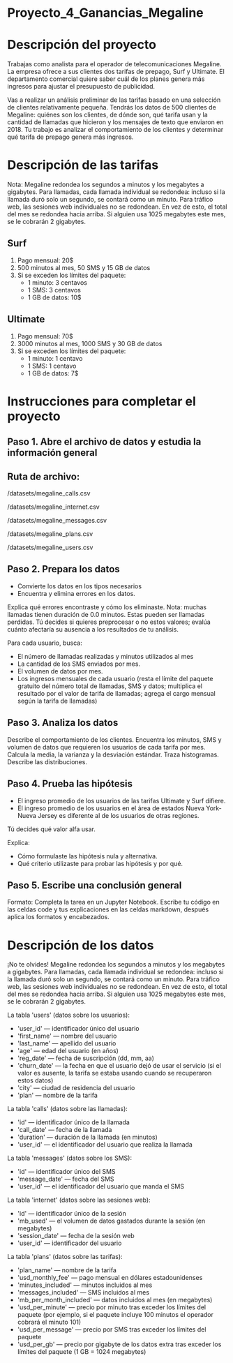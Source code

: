# Proyecto_4_Ganancias_Megaline

# Descripción del proyecto

Trabajas como analista para el operador de telecomunicaciones Megaline. La empresa ofrece a sus clientes dos tarifas de prepago, Surf y Ultimate. El departamento comercial quiere saber cuál de los planes genera más ingresos para ajustar el presupuesto de publicidad.

Vas a realizar un análisis preliminar de las tarifas basado en una selección de clientes relativamente pequeña. Tendrás los datos de 500 clientes de Megaline: quiénes son los clientes, de dónde son, qué tarifa usan y la cantidad de llamadas que hicieron y los mensajes de texto que enviaron en 2018. Tu trabajo es analizar el comportamiento de los clientes y determinar qué tarifa de prepago genera más ingresos.

# Descripción de las tarifas

Nota: Megaline redondea los segundos a minutos y los megabytes a gigabytes. Para llamadas, cada llamada individual se redondea: incluso si la llamada duró solo un segundo, se contará como un minuto. Para tráfico web, las sesiones web individuales no se redondean. En vez de esto, el total del mes se redondea hacia arriba. Si alguien usa 1025 megabytes este mes, se le cobrarán 2 gigabytes.

## Surf

  1. Pago mensual: 20$
  2. 500 minutos al mes, 50 SMS y 15 GB de datos
  3. Si se exceden los límites del paquete:
       - 1 minuto: 3 centavos
       - 1 SMS: 3 centavos
       - 1 GB de datos: 10$

## Ultimate

   1. Pago mensual: 70$
   2. 3000 minutos al mes, 1000 SMS y 30 GB de datos
   3. Si se exceden los límites del paquete:
       - 1 minuto: 1 centavo
       - 1 SMS: 1 centavo
       - 1 GB de datos: 7$

# Instrucciones para completar el proyecto

## Paso 1. Abre el archivo de datos y estudia la información general

## Ruta de archivo:

/datasets/megaline_calls.csv

/datasets/megaline_internet.csv

/datasets/megaline_messages.csv

/datasets/megaline_plans.csv

/datasets/megaline_users.csv

## Paso 2. Prepara los datos

   - Convierte los datos en los tipos necesarios
   - Encuentra y elimina errores en los datos.

  Explica qué errores encontraste y cómo los eliminaste.
  Nota: muchas llamadas tienen duración de 0.0 minutos. Estas pueden ser llamadas perdidas. Tú decides si quieres preprocesar o no estos valores; evalúa cuánto afectaría su ausencia a los resultados de tu análisis.

  Para cada usuario, busca:

   - El número de llamadas realizadas y minutos utilizados al mes
   - La cantidad de los SMS enviados por mes.
   - El volumen de datos por mes.
   - Los ingresos mensuales de cada usuario (resta el límite del paquete gratuito del número total de llamadas, SMS y datos; multiplica el resultado por el valor de tarifa de llamadas; agrega el cargo mensual según la tarifa de llamadas)

## Paso 3. Analiza los datos

Describe el comportamiento de los clientes. Encuentra los minutos, SMS y volumen de datos que requieren los usuarios de cada tarifa por mes. Calcula la media, la varianza y la desviación estándar. Traza histogramas. Describe las distribuciones. 

## Paso 4. Prueba las hipótesis

   - El ingreso promedio de los usuarios de las tarifas Ultimate y Surf difiere.
   - El ingreso promedio de los usuarios en el área de estados Nueva York-Nueva Jersey es diferente al de los usuarios de otras regiones.

Tú decides qué valor alfa usar.

Explica:

   - Cómo formulaste las hipótesis nula y alternativa.
   - Qué criterio utilizaste para probar las hipótesis y por qué.

## Paso 5. Escribe una conclusión general

Formato: Completa la tarea en un Jupyter Notebook. Escribe tu código en las celdas code y tus explicaciones en las celdas markdown, después aplica los formatos y encabezados.

# Descripción de los datos

¡No te olvides! Megaline redondea los segundos a minutos y los megabytes a gigabytes. Para llamadas, cada llamada individual se redondea: incluso si la llamada duró solo un segundo, se contará como un minuto. Para tráfico web, las sesiones web individuales no se redondean. En vez de esto, el total del mes se redondea hacia arriba. Si alguien usa 1025 megabytes este mes, se le cobrarán 2 gigabytes.

La tabla 'users' (datos sobre los usuarios):

   - 'user_id' — identificador único del usuario
   - 'first_name' — nombre del usuario
   - 'last_name' — apellido del usuario
   - 'age' — edad del usuario (en años)
   - 'reg_date' — fecha de suscripción (dd, mm, aa)
   - 'churn_date' — la fecha en que el usuario dejó de usar el servicio (si el valor es ausente, la tarifa se estaba usando cuando se recuperaron estos datos)
   - 'city' — ciudad de residencia del usuario
   - 'plan' — nombre de la tarifa

La tabla 'calls' (datos sobre las llamadas):

   - 'id' — identificador único de la llamada
   - 'call_date' — fecha de la llamada
   - 'duration' — duración de la llamada (en minutos)
   - 'user_id' — el identificador del usuario que realiza la llamada

La tabla 'messages' (datos sobre los SMS):

   - 'id' — identificador único del SMS
   - 'message_date' — fecha del SMS
   - 'user_id' — el identificador del usuario que manda el SMS

La tabla 'internet' (datos sobre las sesiones web):

   - 'id' — identificador único de la sesión
   - 'mb_used' — el volumen de datos gastados durante la sesión (en megabytes)
   - 'session_date' — fecha de la sesión web
   - 'user_id' — identificador del usuario

La tabla 'plans' (datos sobre las tarifas):

   - 'plan_name' — nombre de la tarifa
   - 'usd_monthly_fee' — pago mensual en dólares estadounidenses
   - 'minutes_included' — minutos incluidos al mes
   - 'messages_included' — SMS incluidos al mes
   - 'mb_per_month_included' — datos incluidos al mes (en megabytes)
   - 'usd_per_minute' — precio por minuto tras exceder los límites del paquete (por ejemplo, si el paquete incluye 100 minutos el operador cobrará el minuto 101)
   - 'usd_per_message' — precio por SMS tras exceder los límites del paquete
   - 'usd_per_gb' — precio por gigabyte de los datos extra tras exceder los límites del paquete (1 GB = 1024 megabytes)
